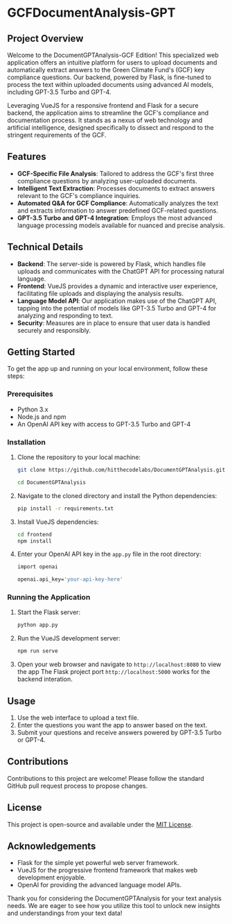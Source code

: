 # GCFDocumentAnalysis-GPT

## Project Overview

Welcome to the DocumentGPTAnalysis-GCF Edition! This specialized web application offers an intuitive platform for users to upload documents and automatically extract answers to the Green Climate Fund's (GCF) key compliance questions. Our backend, powered by Flask, is fine-tuned to process the text within uploaded documents using advanced AI models, including GPT-3.5 Turbo and GPT-4.

Leveraging VueJS for a responsive frontend and Flask for a secure backend, the application aims to streamline the GCF's compliance and documentation process. It stands as a nexus of web technology and artificial intelligence, designed specifically to dissect and respond to the stringent requirements of the GCF.

## Features

- **GCF-Specific File Analysis**: Tailored to address the GCF's first three compliance questions by analyzing user-uploaded documents.
- **Intelligent Text Extraction**: Processes documents to extract answers relevant to the GCF's compliance inquiries.
- **Automated Q&A for GCF Compliance**: Automatically analyzes the text and extracts information to answer predefined GCF-related questions.
- **GPT-3.5 Turbo and GPT-4 Integration**: Employs the most advanced language processing models available for nuanced and precise analysis.

## Technical Details

- **Backend**: The server-side is powered by Flask, which handles file uploads and communicates with the ChatGPT API for processing natural language.
- **Frontend**: VueJS provides a dynamic and interactive user experience, facilitating file uploads and displaying the analysis results.
- **Language Model API**: Our application makes use of the ChatGPT API, tapping into the potential of models like GPT-3.5 Turbo and GPT-4 for analyzing and responding to text.
- **Security**: Measures are in place to ensure that user data is handled securely and responsibly.

## Getting Started

To get the app up and running on your local environment, follow these steps:

### Prerequisites

- Python 3.x
- Node.js and npm
- An OpenAI API key with access to GPT-3.5 Turbo and GPT-4

### Installation

1. Clone the repository to your local machine:
    ```sh
    git clone https://github.com/hitthecodelabs/DocumentGPTAnalysis.git

    cd DocumentGPTAnalysis
    ```
2. Navigate to the cloned directory and install the Python dependencies:
    ```sh
    pip install -r requirements.txt
    ```
3. Install VueJS dependencies:
    ```sh
    cd frontend
    npm install
    ```
4. Enter your OpenAI API key in the `app.py` file in the root directory:
    ```sh
    import openai
    
    openai.api_key='your-api-key-here'
    ```

### Running the Application

1. Start the Flask server:
    ```sh
    python app.py
    ```
2. Run the VueJS development server:
    ```sh
    npm run serve
    ```
3. Open your web browser and navigate to `http://localhost:8080` to view the app The Flask project port `http://localhost:5000` works for the backend interation.

## Usage

1. Use the web interface to upload a text file.
2. Enter the questions you want the app to answer based on the text.
3. Submit your questions and receive answers powered by GPT-3.5 Turbo or GPT-4.

## Contributions

Contributions to this project are welcome! Please follow the standard GitHub pull request process to propose changes.

## License

This project is open-source and available under the [MIT License](LICENSE.md).

## Acknowledgements

- Flask for the simple yet powerful web server framework.
- VueJS for the progressive frontend framework that makes web development enjoyable.
- OpenAI for providing the advanced language model APIs.

Thank you for considering the DocumentGPTAnalysis for your text analysis needs. We are eager to see how you utilize this tool to unlock new insights and understandings from your text data!
